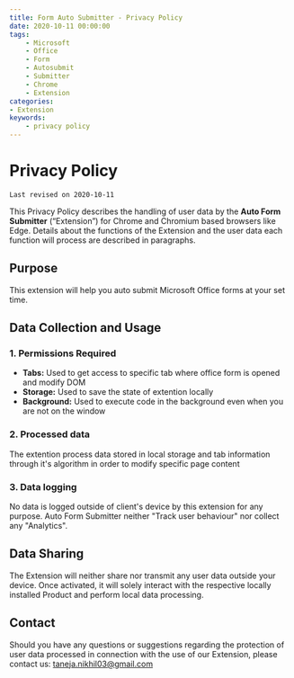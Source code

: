 ```yaml
---
title: Form Auto Submitter - Privacy Policy
date: 2020-10-11 00:00:00
tags:
    - Microsoft
    - Office
    - Form
    - Autosubmit
    - Submitter
    - Chrome
    - Extension
categories:
- Extension
keywords:
    - privacy policy
---
```


Privacy Policy
==============

`Last revised on 2020-10-11`

This Privacy Policy describes the handling of user data by the **Auto Form Submitter** (“Extension”) for Chrome and Chromium based browsers like Edge. Details about the functions of the Extension and the user data each function will process are described in paragraphs.

## Purpose

This extension will help you auto submit Microsoft Office forms at your set time.

## Data Collection and Usage

### 1. Permissions Required

- **Tabs:** Used to get access to specific tab where office form is opened and modify DOM
- **Storage:** Used to save the state of extention locally
- **Background:** Used to execute code in the background even when you are not on the window

### 2. Processed data

The extention process data stored in local storage and tab information through it's algorithm in order to modify specific page content 

### 3. Data logging

No data is logged outside of client's device by this extension for any purpose. Auto Form Submitter neither "Track user behaviour" nor collect any "Analytics".

## Data Sharing

The Extension will neither share nor transmit any user data outside your device. Once activated, it will solely interact with the respective locally installed Product and perform local data processing.

## Contact

Should you have any questions or suggestions regarding the protection of user data processed in connection with the use of our Extension, please contact us: taneja.nikhil03@gmail.com